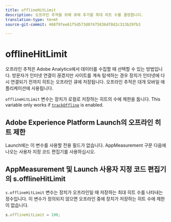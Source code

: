 ```yaml
---
title: offlineHitLimit
description: 오프라인 추적을 위해 큐에 추가할 최대 히트 수를 결정합니다.
translation-type: tm+mt
source-git-commit: 468f97ee61f5d573d07475836df8d2c313b29fb3

---
```



# offlineHitLimit

오프라인 추적은 Adobe Analytics에서 데이터를 수집할 때 선택할 수 있는 방법입니다. 방문자가 인터넷 연결이 끊겼지만 사이트를 계속 탐색하는 경우 장치가 인터넷에 다시 연결되기 전까지 히트는 오프라인 큐에 저장됩니다. 오프라인 추적은 대개 모바일 애플리케이션에 사용됩니다.

`offlineHitLimit` 변수는 장치가 로컬로 저장하는 히트의 수에 제한을 둡니다. This variable only works if [`trackOffline`](trackoffline.md) is enabled.

## Adobe Experience Platform Launch의 오프라인 히트 제한

Launch에는 이 변수를 사용할 전용 필드가 없습니다. AppMeasurement 구문 다음에 나오는 사용자 지정 코드 편집기를 사용하십시오.

## AppMeasurement 및 Launch 사용자 지정 코드 편집기의 s.offlineHitLimit

`s.offlineHitLimit` 변수는 장치가 오프라인일 때 저장하는 최대 히트 수를 나타내는 정수입니다. 이 변수가 정의되지 않으면 오프라인 중에 장치가 저장하는 히트 수에 제한이 없습니다.

```js
s.offlineHitLimit = 100;
```
